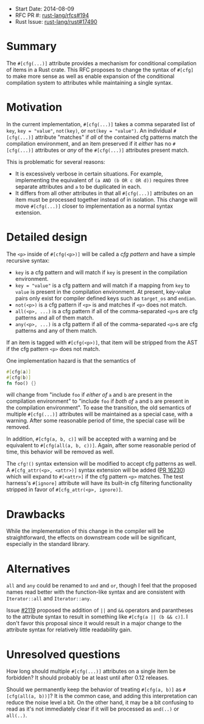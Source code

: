 - Start Date: 2014-08-09
- RFC PR #: [rust-lang/rfcs#194](https://github.com/rust-lang/rfcs/pull/194)
- Rust Issue: [rust-lang/rust#17490](https://github.com/rust-lang/rust/issues/17490)

# Summary

The `#[cfg(...)]` attribute provides a mechanism for conditional compilation of
items in a Rust crate. This RFC proposes to change the syntax of `#[cfg]` to
make more sense as well as enable expansion of the conditional compilation
system to attributes while maintaining a single syntax.

# Motivation

In the current implementation, `#[cfg(...)]` takes a comma separated list of
`key`, `key = "value"`, `not(key)`, or `not(key = "value")`. An individual
`#[cfg(...)]` attribute "matches" if *all* of the contained cfg patterns match
the compilation environment, and an item preserved if it *either* has no
`#[cfg(...)]` attributes or *any* of the `#[cfg(...)]` attributes present
match.

This is problematic for several reasons:

* It is excessively verbose in certain situations. For example, implementing
    the equivalent of `(a AND (b OR c OR d))` requires three separate
    attributes and `a` to be duplicated in each.
* It differs from all other attributes in that all `#[cfg(...)]` attributes on
    an item must be processed together instead of in isolation. This change
    will move `#[cfg(...)]` closer to implementation as a normal syntax
    extension.

# Detailed design

The `<p>` inside of `#[cfg(<p>)]` will be called a *cfg pattern* and have a
simple recursive syntax:

* `key` is a cfg pattern and will match if `key` is present in the
    compilation environment.
* `key = "value"` is a cfg pattern and will match if a mapping from `key`
    to `value` is present in the compilation environment. At present, key-value
    pairs only exist for compiler defined keys such as `target_os` and
    `endian`.
* `not(<p>)` is a cfg pattern if `<p>` is and matches if `<p>` does not match.
* `all(<p>, ...)` is a cfg pattern if all of the comma-separated `<p>`s are cfg
    patterns and all of them match.
* `any(<p>, ...)` is a cfg pattern if all of the comma-separated `<p>`s are cfg
    patterns and any of them match.

If an item is tagged with `#[cfg(<p>)]`, that item will be stripped from the
AST if the cfg pattern `<p>` does not match.

One implementation hazard is that the semantics of
```rust
#[cfg(a)]
#[cfg(b)]
fn foo() {}
```
will change from "include `foo` if *either of* `a` and `b` are present in the
compilation environment" to "include `foo` if *both of* `a` and `b` are present
in the compilation environment". To ease the transition, the old semantics of
multiple `#[cfg(...)]` attributes will be maintained as a special case, with a
warning. After some reasonable period of time, the special case will be
removed.

In addition, `#[cfg(a, b, c)]` will be accepted with a warning and be
equivalent to `#[cfg(all(a, b, c))]`. Again, after some reasonable period of
time, this behavior will be removed as well.

The `cfg!()` syntax extension will be modified to accept cfg patterns as well.
A `#[cfg_attr(<p>, <attr>)]` syntax extension will be added
([PR 16230](https://github.com/rust-lang/rust/pull/16230)) which will expand to
`#[<attr>]` if the cfg pattern `<p>` matches.  The test harness's
`#[ignore]` attribute will have its built-in cfg filtering
functionality stripped in favor of `#[cfg_attr(<p>, ignore)]`.

# Drawbacks

While the implementation of this change in the compiler will be
straightforward, the effects on downstream code will be significant, especially
in the standard library.

# Alternatives

`all` and `any` could be renamed to `and` and `or`, though I feel that the
proposed names read better with the function-like syntax and are consistent
with `Iterator::all` and `Iterator::any`.

Issue [#2119](https://github.com/rust-lang/rust/issues/2119) proposed the
addition of `||` and `&&` operators and parantheses to the attribute syntax
to result in something like `#[cfg(a || (b && c)]`. I don't favor this proposal
since it would result in a major change to the attribute syntax for relatively
little readability gain.

# Unresolved questions

How long should multiple `#[cfg(...)]` attributes on a single item be
forbidden? It should probably be at least until after 0.12 releases.

Should we permanently keep the behavior of treating `#[cfg(a, b)]` as
`#[cfg(all(a, b))]`? It is the common case, and adding this interpretation
can reduce the noise level a bit. On the other hand, it may be a bit confusing
to read as it's not immediately clear if it will be processed as `and(..)` or
`all(..)`.
